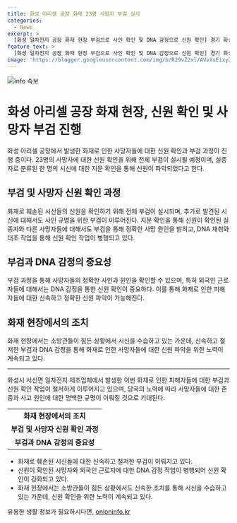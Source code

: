 ```yaml
---
title: 화성 아리셀 공장 화재 23명 사망자 부검 실시
categories:
  - News
excerpt: >
  [화성 일차전지 공장 화재 현장 부검으로 사인 확인 및 DNA 감정으로 신원 확인] 경기 화성 일차전지 공장 화재로 숨진 23명에 대한 부검이 실시되고, 사인 확인 및 신원 확인을 위해 DNA 감정 작업이 진행 중이다. 지문 확인으로 실종자로 분류됐던 A씨의 신원이 파악되었으며, 훼손된 시신으로 인해 어려움이 예상됐지만 지문을 통해 인적 사항을 특정했다. 또한 부검을 통해 정확한 사망 원인을 밝히는 취지에서 진행 중이며, 외국인 근로자들의 신원을 더욱 확실하게 하기 위해 DNA 채취 및 대조 작업도 병행 중이다.
feature_text: >
  [화성 일차전지 공장 화재 현장 부검으로 사인 확인 및 DNA 감정으로 신원 확인] 경기 화성 일차전지 공장 화재로 숨진 23명에 대한 부검이 실시되고, 사인 확인 및 신원 확인을 위해 DNA 감정 작업이 진행 중이다. 지문 확인으로 실종자로 분류됐던 A씨의 신원이 파악되었으며, 훼손된 시신으로 인해 어려움이 예상됐지만 지문을 통해 인적 사항을 특정했다. 또한 부검을 통해 정확한 사망 원인을 밝히는 취지에서 진행 중이며, 외국인 근로자들의 신원을 더욱 확실하게 하기 위해 DNA 채취 및 대조 작업도 병행 중이다.
image: 'https://blogger.googleusercontent.com/img/b/R29vZ2xl/AVvXsEixyZcFfHzMRdzZMjFBmAUKJYCLCGyLL1o632UiGVXcaFdKo_bkvkuCioo0uUKlGfBVcT3P84aROyZIXSBEx3Aw5nCQ3pTgDom1WDC4m8eifvWiAmWEEVb4x6G_l8C0QH225ldMjyaFvpxGEBGNO37VmDTDMHGhJPq73UglMfDca1-0aw/s1600/blogspot.png'
---
```


<p><img src="https://blogger.googleusercontent.com/img/b/R29vZ2xl/AVvXsEixyZcFfHzMRdzZMjFBmAUKJYCLCGyLL1o632UiGVXcaFdKo_bkvkuCioo0uUKlGfBVcT3P84aROyZIXSBEx3Aw5nCQ3pTgDom1WDC4m8eifvWiAmWEEVb4x6G_l8C0QH225ldMjyaFvpxGEBGNO37VmDTDMHGhJPq73UglMfDca1-0aw/s1600/blogspot.png" alt="info 속보" /></p>

<h1 data-ke-size="size26">화성 아리셀 공장 화재 현장, 신원 확인 및 사망자 부검 진행</h1>

<p data-ke-size="size16">화성 아리셀 공장에서 발생한 화재로 인한 사망자들에 대한 신원 확인과 부검 과정이 진행 중이다. 23명의 사망자에 대한 신원 확인을 위해 전체 부검이 실시될 예정이며, 실종자로 분류된 한 명의 시신에 대한 지문 확인을 통해 신원이 파악되었다고 한다.</p>

<h2 data-ke-size="size24">부검 및 사망자 신원 확인 과정</h2>

<p data-ke-size="size16">화재로 훼손된 시신들의 신원을 확인하기 위해 전체 부검이 실시되며, 추가로 발견된 시신에 대해서도 사인 규명을 위한 부검이 이루어진다. 지문 확인을 통해 신원이 확인된 실종자와 다른 사망자들에 대해서도 부검을 통해 정확한 사망 원인을 밝히고, DNA 채취와 대조 작업을 통해 신원 확인 작업이 병행되고 있다.</p>

<h2 data-ke-size="size24">부검과 DNA 감정의 중요성</h2>

<p data-ke-size="size16">부검 과정을 통해 사망자들의 정확한 사인과 원인을 확인할 수 있으며, 특히 외국인 근로자들에 대해서는 DNA 감정을 통한 신원 확인이 중요하다. 이를 통해 화재로 인한 피해자들에 대한 신속하고 정확한 신원 파악이 가능해진다.</p>

<h2 data-ke-size="size24">화재 현장에서의 조치</h2>

<p data-ke-size="size16">화재 현장에서는 소방관들이 힘든 상황에서 시신을 수습하고 있는 가운데, 신속하고 철저한 부검과 DNA 감정을 통해 화재로 인한 사망자들에 대한 신원 파악을 위한 노력이 계속되고 있다.</p>

<hr> 

<p data-ke-size="size16">화성시 서신면 일차전지 제조업체에서 발생한 이번 화재로 인한 피해자들에 대한 부검과 신원 확인 작업이 철저하게 이루어지고 있으며, 당국의 노력에 따라 사망자들에 대한 존중과 사고 원인에 대한 명백한 규명이 이뤄질 것으로 기대된다.</p>

<table>
    <tr>
        <td style="text-align: center; height: 17px;"><b>화재 현장에서의 조치</b></td>
    </tr>
    <tr>
        <td style="text-align: center; height: 17px;"><b>부검 및 사망자 신원 확인 과정</b></td>
    </tr>
    <tr>
        <td style="text-align: center; height: 17px;"><b>부검과 DNA 감정의 중요성</b></td>
    </tr>
</table>

<ul>
    <li>화재로 훼손된 시신들에 대한 신속하고 철저한 부검이 이뤄지고 있다.</li>
    <li>신원이 확인된 사망자와 외국인 근로자에 대한 DNA 감정 작업이 병행되어 신원 확인이 강화되고 있다.</li>
    <li>화재 현장에서는 소방관들이 힘든 상황에서도 신속한 조치를 통해 시신을 수습하고 있는 가운데, 신원 확인을 위한 노력이 계속되고 있다.</li>
</ul>
유용한 생활 정보가 필요하시다면, <a href="https://onioninfo.kr" rel="dofollow">onioninfo.kr</a>


